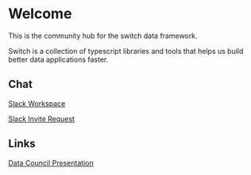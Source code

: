 # Welcome

This is the community hub for the switch data framework.

Switch is a collection of typescript libraries and tools that helps us build better data applications faster.

## Chat

[Slack Workspace](https://switch-data.slack.com/)

[Slack Invite Request](https://forms.gle/NvnsDP4APPXzaqbX8)

## Links

[Data Council Presentation](resources/data-council-2019-04-18.pdf)
